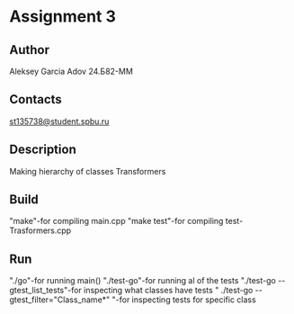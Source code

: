 # Assignment 3
## Author

Aleksey Garcia Adov     24.Б82-ММ

## Contacts

st135738@student.spbu.ru

## Description

Making hierarchy of classes Transformers

## Build

"make"-for compiling main.cpp
"make test"-for compiling test-Trasformers.cpp

## Run

"./go"-for running main()
"./test-go"-for running al of the tests
"./test-go --gtest_list_tests"-for inspecting what classes have tests
" ./test-go --gtest_filter="Class_name*" "-for inspecting tests for specific class
